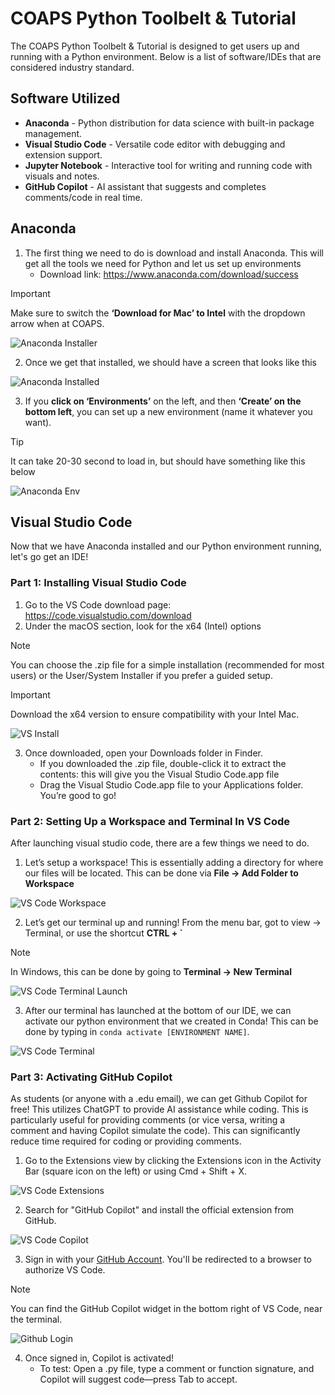 # COAPS Python Toolbelt & Tutorial
The COAPS Python Toolbelt & Tutorial is designed to get users up and running with a Python environment. Below is a list of software/IDEs that are considered industry standard. 

## Software Utilized
- **Anaconda** - Python distribution for data science with built-in package management.
- **Visual Studio Code** - Versatile code editor with debugging and extension support.
- **Jupyter Notebook** - Interactive tool for writing and running code with visuals and notes.
- **GitHub Copilot** - AI assistant that suggests and completes comments/code in real time.

## Anaconda
1. The first thing we need to do is download and install Anaconda. This will get all the tools we need for Python and let us set up environments
    - Download link: https://www.anaconda.com/download/success

> [!IMPORTANT]
> Make sure to switch the **‘Download for Mac’ to Intel** with the dropdown arrow when at COAPS.

![Anaconda Installer](https://i.imgur.com/H3VHcce.png)

2. Once we get that installed, we should have a screen that looks like this

![Anaconda Installed](https://i.imgur.com/aBA8xxs.png)

3. If you **click on ‘Environments’** on the left, and then **‘Create’ on the bottom left**, you can set up a new environment (name it whatever you want).

> [!TIP]
> It can take 20-30 second to load in, but should have something like this below

![Anaconda Env](https://i.imgur.com/9XQxNV5.png)

## Visual Studio Code
Now that we have Anaconda installed and our Python environment running, let's go get an IDE!

### Part 1: Installing Visual Studio Code
1. Go to the VS Code download page: https://code.visualstudio.com/download
2. Under the macOS section, look for the x64 (Intel) options

> [!NOTE]
> You can choose the .zip file for a simple installation (recommended for most users) or the User/System Installer if you prefer a guided setup.

> [!IMPORTANT]
> Download the x64 version to ensure compatibility with your Intel Mac.

![VS Install](https://i.imgur.com/uvwTXou.png)

3. Once downloaded, open your Downloads folder in Finder.
    - If you downloaded the .zip file, double-click it to extract the contents: this will give you the Visual Studio Code.app file
    - Drag the Visual Studio Code.app file to your Applications folder. You’re good to go!

### Part 2: Setting Up a Workspace and Terminal In VS Code
After launching visual studio code, there are a few things we need to do.

1. Let’s setup a workspace! This is essentially adding a directory for where our files will be located. This can be done via **File -> Add Folder to Workspace**

![VS Code Workspace](https://i.imgur.com/N8fWrsp.png)

2. Let’s get our terminal up and running! From the menu bar, got to view -> Terminal, or use the shortcut **CTRL + `**

> [!NOTE]
> In Windows, this can be done by going to **Terminal -> New Terminal**

![VS Code Terminal Launch](https://i.imgur.com/P6kS0pv.png)

3. After our terminal has launched at the bottom of our IDE, we can activate our python environment that we created in Conda! This can be done by typing in `conda activate [ENVIRONMENT NAME]`.

![VS Code Terminal](https://i.imgur.com/JDN2NVu.png)

### Part 3: Activating GitHub Copilot
As students (or anyone with a .edu email), we can get Github Copilot for free! This utilizes ChatGPT to provide AI assistance while coding. This is particularly useful for providing comments (or vice versa, writing a comment and having Copilot simulate the code). This can significantly reduce time required for coding or providing comments.

1. Go to the Extensions view by clicking the Extensions icon in the Activity Bar (square icon on the left) or using Cmd + Shift + X.

![VS Code Extensions](https://i.imgur.com/UeSUxRs.png)

2. Search for "GitHub Copilot" and install the official extension from GitHub.

![VS Code Copilot](https://i.imgur.com/2JfzTcB.png)

3. Sign in with your [GitHub Account](https://github.com/). You'll be redirected to a browser to authorize VS Code.

> [!NOTE]
> You can find the GitHub Copilot widget in the bottom right of VS Code, near the terminal.

![Github Login](https://i.imgur.com/nNQt31K.png)

4. Once signed in, Copilot is activated! 
    - To test: Open a .py file, type a comment or function signature, and Copilot will suggest code—press Tab to accept.